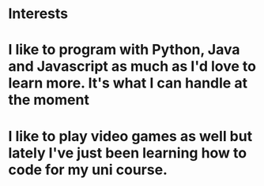 # Interests
# I like to program with Python, Java and Javascript as much as I'd love to learn more. It's what I can handle at the moment
# I like to play video games as well but lately I've just been learning how to code for my uni course.

